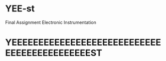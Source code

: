 # YEE-st
Final Assignment Electronic Instrumentation
# YEEEEEEEEEEEEEEEEEEEEEEEEEEEEEEEEEEEEEEEEEEEEST
